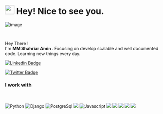 <h1><img src="https://emojis.slackmojis.com/emojis/images/1620282616/36373/pc.gif?1620282616" width="30"/> Hey! Nice to see you.</h1>

![image](src/code1710.gif)

</br>

<p> Hey There ! </br>  I'm <b> MM Shahriar Amin </b>. Focusing on develop scalable and well documented code. Learning new things every day. </b>
</br>

[![Linkedin Badge](https://img.shields.io/badge/-_ShahriarAmin-blue?style=flat-square&logo=Linkedin&logoColor=white&link=https://www.linkedin.com/in/shahriaramin/)](https://www.linkedin.com/in/shahriaramin/) 

[![Twitter Badge](https://img.shields.io/badge/-_ShahriarAmin-1ca0f1?style=flat-square&labelColor=1ca0f1&logo=twitter&logoColor=white&link=https://twitter.com/alpha_turing)](https://twitter.com/ishahriaar) 

<h3> I work with </h3>
<p>
  </br></br>
  <img alt="Python" src="https://img.icons8.com/color/48/000000/python.png" />
  <img alt="Django" src="https://img.icons8.com/color/48/000000/django.png" /> 
  <img alt="PostgreSql" src="https://img.icons8.com/color/48/000000/postgreesql.png" /> 
  <img src="https://img.icons8.com/external-others-iconmarket/64/null/external-xml-file-types-others-iconmarket.png"/>
  <img alt="Javascript" src="https://img.icons8.com/color/48/000000/docker-container.png" /> 
  <img src="https://img.icons8.com/color/48/000000/git.png" />
  <img src="https://img.icons8.com/fluency/48/null/anaconda--v2.png"/>
  <img src="https://img.icons8.com/color/48/000000/adobe-photoshop--v1.png" />
  <img src="https://img.icons8.com/color/48/null/java-coffee-cup-logo--v2.png"/>
  <img src="https://img.icons8.com/fluency/48/null/javascript.png"/>
  
  </br>
</p>


<p align="center">
</br></br>


  
 
</p>
